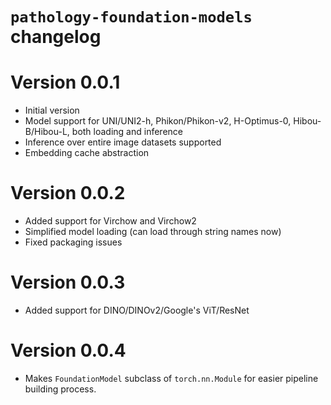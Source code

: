 # `pathology-foundation-models` changelog

# Version 0.0.1

* Initial version
* Model support for UNI/UNI2-h, Phikon/Phikon-v2, H-Optimus-0, Hibou-B/Hibou-L, both loading and inference
* Inference over entire image datasets supported
* Embedding cache abstraction

# Version 0.0.2

* Added support for Virchow and Virchow2
* Simplified model loading (can load through string names now)
* Fixed packaging issues

# Version 0.0.3

* Added support for DINO/DINOv2/Google's ViT/ResNet


# Version 0.0.4

* Makes `FoundationModel` subclass of `torch.nn.Module` for easier pipeline building process.

